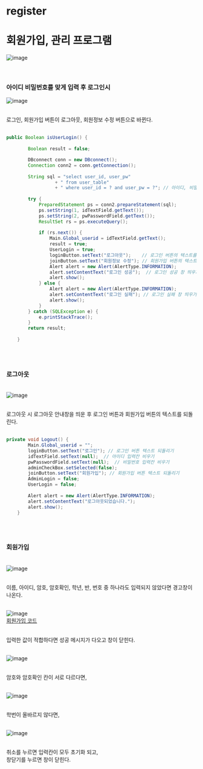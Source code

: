 # register
# 회원가입, 관리 프로그램
![image](https://github.com/gkstmdrb/register/assets/114748816/a78ce054-f743-4bd3-ba44-7f626e1a2990) <br><br><br>
### 아이디 비밀번호를 맞게 입력 후 로그인시
![image](https://github.com/gkstmdrb/register/assets/114748816/66d6cf9a-3833-47ba-9efb-e077ca0e01b6) <br><br>

로그인, 회원가입 버튼이 로그아웃, 회원정보 수정 버튼으로 바뀐다. <br><br>

``` java
public Boolean isUserLogin() {
		
		Boolean result = false;

		DBconnect conn = new DBconnect();
		Connection conn2 = conn.getConnection();
		
		String sql = "select user_id, user_pw"
				  + " from user_table"
				  + " where user_id = ? and user_pw = ?"; // 아이디, 비밀번호의 값이 테이블의 값과 일치한다면 user_id, user_pw 조회
		
		try {
			PreparedStatement ps = conn2.prepareStatement(sql);
			ps.setString(1, idTextField.getText());
			ps.setString(2, pwPasswordField.getText());
			ResultSet rs = ps.executeQuery();
			
			if (rs.next()) {
				Main.Global_userid = idTextField.getText();
				result = true;
				UserLogin = true;
				loginButton.setText("로그아웃");    // 로그인 버튼의 텍스트를 로그아웃으로 변경
				joinButton.setText("회원정보 수정"); // 회원가입 버튼의 텍스트를 회원정보 수정으로 변경
				Alert alert = new Alert(AlertType.INFORMATION);
				alert.setContentText("로그인 성공");  // 로그인 성공 창 띄우기
				alert.show();
			} else {
				Alert alert = new Alert(AlertType.INFORMATION);
				alert.setContentText("로그인 실패"); // 로그인 실패 창 띄우기
				alert.show();
			}
		} catch (SQLException e) {
			e.printStackTrace();
		}
		return result;
		
	}
```
<br><br>

### 로그아웃 <br><br>

![image](https://github.com/gkstmdrb/register/assets/114748816/23a70617-470d-40ff-b527-370e6f501cc0) <br><br>

로그아웃 시 로그아웃 안내창을 띄운 후 로그인 버튼과 회원가입 버튼의 텍스트를 되돌린다. <br><br>

``` java
private void Logout() {
		Main.Global_userid = "";
		loginButton.setText("로그인");	// 로그인 버튼 텍스트 되돌리기
		idTextField.setText(null);	// 아이디 입력칸 비우기
		pwPasswordField.setText(null);	// 비밀번호 입력칸 비우기
		adminCheckBox.setSelected(false);
		joinButton.setText("회원가입"); // 회원가입 버튼 텍스트 되돌리기
		AdminLogin = false;
		UserLogin = false;
			
		Alert alert = new Alert(AlertType.INFORMATION);
		alert.setContentText("로그아웃되었습니다.");
		alert.show();
	}
```
<br><br>

### 회원가입 <br><br>

![image](https://github.com/gkstmdrb/register/assets/114748816/86a833ac-5b38-4dd2-ae82-67429e10d553) <br><br>

이름, 아이디, 암호, 암호확인, 학년, 반, 번호 중 하나라도 입력되지 않았다면 경고창이 나온다. <br><br>

![image](https://github.com/gkstmdrb/register/assets/114748816/ebe407cd-7469-47c1-aec5-381264717a60) <br>
[회원가입 코드](https://github.com/gkstmdrb/register/blob/main/JoinController) <br><br>

입력한 값이 적합하다면 성공 메시지가 다오고 창이 닫힌다. <br><br>

![image](https://github.com/gkstmdrb/register/assets/114748816/40b97b05-23e4-45c0-a80f-b15c305308af) <br><br>

암호와 암호확인 칸이 서로 다르다면, <br><br>

![image](https://github.com/gkstmdrb/register/assets/114748816/f5deb675-ed2d-42ab-b2d4-2496f41e7f68) <br><br>

학번이 올바르지 않다면, <br><br>

![image](https://github.com/gkstmdrb/register/assets/114748816/934094c8-d73f-4857-b131-6fa9f9d2033e) <br><br>

취소를 누르면 입력칸이 모두 초기화 되고, <br>
창닫기를 누르면 창이 닫힌다. <br><br>

